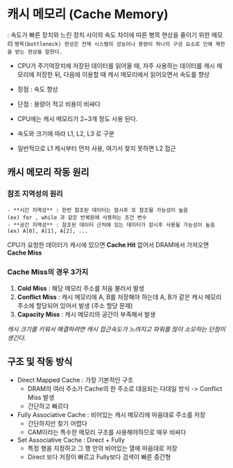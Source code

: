 # 캐시 메모리 (Cache Memory)
: 속도가 빠른 장치와 느린 장치 사이의 속도 차이에 따른 병목 현상을 줄이기 위한 메모리
``병목(bottleneck) 현상은 전체 시스템의 성능이나 용량이 하나의 구성 요소로 인해 제한을 받는 현상을 말한다.``

- CPU가 주기억장치에 저장된 데이터를 읽어올 때, 자주 사용하는 데이터를 캐시 메모리에 저장한 뒤, 다음에 이용할 때 캐시 메모리에서 읽어오면서 속도를 향상
- 장점 : 속도 향상
- 단점 : 용량이 적고 비용이 비싸다

- CPU에는 캐시 메모리가 2~3개 정도 사용 된다. 
- 속도와 크기에 따라 L1, L2, L3 로 구분
- 일반적으로 L1 캐시부터 먼저 사용, 여기서 찾지 못하면 L2 접근

## 캐시 메모리 작동 원리
### 참조 지역성의 원리
	- **시간 지역성** : 한번 참조된 데이터는 잠시후 또 참조될 가능성이 높음
	(ex) for , while 과 같은 반복문에 사용하는 조건 변수
	- **공간 지역성** : 참조된 데이터 근처에 있는 데이터가 잠시후 사용될 가능성이 높음
	(ex) A[0], A[1], A[2], ...
	
CPU가 요청한 데이터가 캐시에 있으면 **Cache Hit**
없어서 DRAM에서 가져오면 **Cache Miss**

### Cache Miss의 경우 3가지
1. **Cold Miss** : 해당 메모리 주소를 처음 불러서 발생
2. **Conflict Miss** : 캐시 메모리에 A, B를 저장해야 하는데 A, B가 같은 캐시 메모리 주소에 할당되어 있어서 발생 (주소 할당 문제)
3. **Capacity Miss** : 캐시 메모리의 공간이 부족해서 발생

*캐시 크기를 키워서 해결하려면 캐시 접근속도가 느려지고 파워를 많이 소모하는 단점이 생긴다.*

## 구조 및 작동 방식
- Direct Mapped Cache : 가장 기본적인 구조
	- DRAM의 여러 주소가 Cache의 한 주소로 대응되는 다대일 방식 -> Conflict Miss 발생
	- 간단하고 빠르다
- Fully Associative Cache : 비어있는 캐시 메모리에 마음대로 주소를 저장
	- 간단하지만 찾기 어렵다
	- CAM이라는 특수한 메모리 구조를 사용해야하므로 매우 비싸다
- Set Associative Cache : Direct + Fully
	- 특정 행을 지정하고 그 행 안의 비어있는 열에 마음대로 저장
	- Direct 보다 저장이 빠르고 Fully보다 검색이 빠른 중간형
